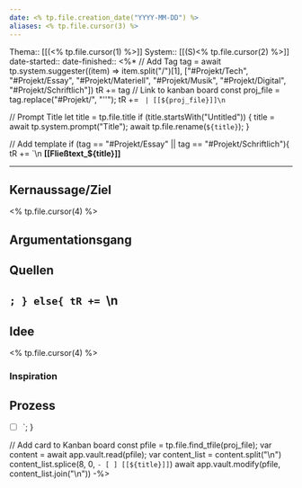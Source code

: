```yaml
---
date: <% tp.file.creation_date("YYYY-MM-DD") %>
aliases: <% tp.file.cursor(3) %>
---
```

Thema:: [[(<% tp.file.cursor(1) %>]]
System:: [[(S)<% tp.file.cursor(2) %>]]
date-started:: 
date-finished:: 
<%*
// Add Tag
tag = await tp.system.suggester((item) => item.split("/")[1], ["#Projekt/Tech", "#Projekt/Essay", "#Projekt/Materiell", "#Projekt/Musik", "#Projekt/Digital", "#Projekt/Schriftlich"])
tR += tag
// Link to kanban board
const proj_file = tag.replace("#Projekt/", "''");
tR += ` | [[${proj_file}]]\n`

// Prompt Title
let title = tp.file.title
if (title.startsWith("Untitled")) {
	title = await tp.system.prompt("Title");
	await tp.file.rename(`${title}`);
} 

// Add template
if (tag == "#Projekt/Essay" || tag == "#Projekt/Schriftlich"){
tR += `\n
**[[Fließtext_${title}]]**

---

## Kernaussage/Ziel
\<\% tp.file.cursor(4) \%\>

## Argumentationsgang

## Quellen
`;
}
else{
tR += `\n
---
## Idee
\<\% tp.file.cursor(4) \%\>
### Inspiration

## Prozess
- [ ] `;
}

// Add card to Kanban board
const pfile = tp.file.find_tfile(proj_file);
var content = await app.vault.read(pfile);
var content_list = content.split("\n")
content_list.splice(8, 0, `- [ ] [[${title}]]`)
await app.vault.modify(pfile, content_list.join("\n"))
-%>